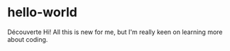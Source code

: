 # hello-world
Découverte
Hi! All this is new for me, but I'm really keen on learning more about coding. 
